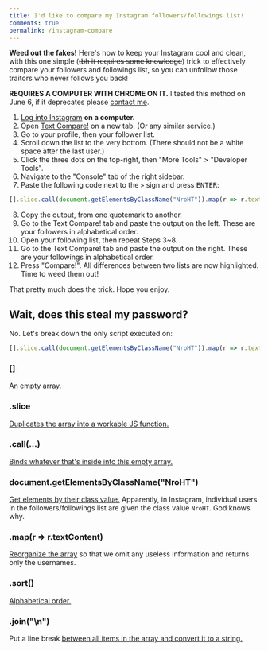 ```yaml
---
title: I'd like to compare my Instagram followers/followings list!
comments: true
permalink: /instagram-compare
---
```


**Weed out the fakes!** Here's how to keep your Instagram cool and clean, with this one simple (~~tbh it requires some knowledge~~) trick to effectively compare your followers and followings list, so you can unfollow those traitors who never follows you back!

**REQUIRES A COMPUTER WITH CHROME ON IT.** I tested this method on June 6, if it deprecates please [contact me](https://instagram.com/austinhuang.me).

1. [Log into Instagram](https://instagram.com) **on a computer.**
2. Open [Text Compare!](https://text-compare.com/) on a new tab. (Or any similar service.)
3. Go to your profile, then your follower list.
4. Scroll down the list to the very bottom. (There should not be a white space after the last user.)
5. Click the three dots on the top-right, then "More Tools" > "Developer Tools".
6. Navigate to the "Console" tab of the right sidebar.
7. Paste the following code next to the `>` sign and press <kbd>ENTER</kbd>:
```js
[].slice.call(document.getElementsByClassName("NroHT")).map(r => r.textContent).sort().join("\n")
```
8. Copy the output, from one quotemark to another.
9. Go to the Text Compare! tab and paste the output on the left. These are your followers in alphabetical order.
10. Open your following list, then repeat Steps 3~8.
11. Go to the Text Compare! tab and paste the output on the right. These are your followings in alphabetical order.
12. Press "Compare!". All differences between two lists are now highlighted. Time to weed them out!

That pretty much does the trick. Hope you enjoy.

## Wait, does this steal my password?
No. Let's break down the only script executed on:
```js
[].slice.call(document.getElementsByClassName("NroHT")).map(r => r.textContent).sort().join("\n")
```
### []
An empty array.
### .slice
[Duplicates the array into a workable JS function.](https://developer.mozilla.org/en-US/docs/Web/JavaScript/Reference/Global_Objects/Array/slice)
### .call(...)
[Binds whatever that's inside into this empty array.](https://developer.mozilla.org/en-US/docs/Web/JavaScript/Reference/Global_Objects/Function/call)
### document.getElementsByClassName("NroHT")
[Get elements by their class value.](https://developer.mozilla.org/en-US/docs/Web/API/Document/getElementsByClassName) Apparently, in Instagram, individual users in the followers/followings list are given the class value `NroHT`. God knows why.
### .map(r => r.textContent)
[Reorganize the array](https://developer.mozilla.org/en-US/docs/Web/JavaScript/Reference/Global_Objects/Array/map) so that we omit any useless information and returns only the usernames.
### .sort()
[Alphabetical order.](https://developer.mozilla.org/en-US/docs/Web/JavaScript/Reference/Global_Objects/Array/sort)
### .join("\n")
Put a line break [between all items in the array and convert it to a string.](https://developer.mozilla.org/en-US/docs/Web/JavaScript/Reference/Global_Objects/Array/join)
